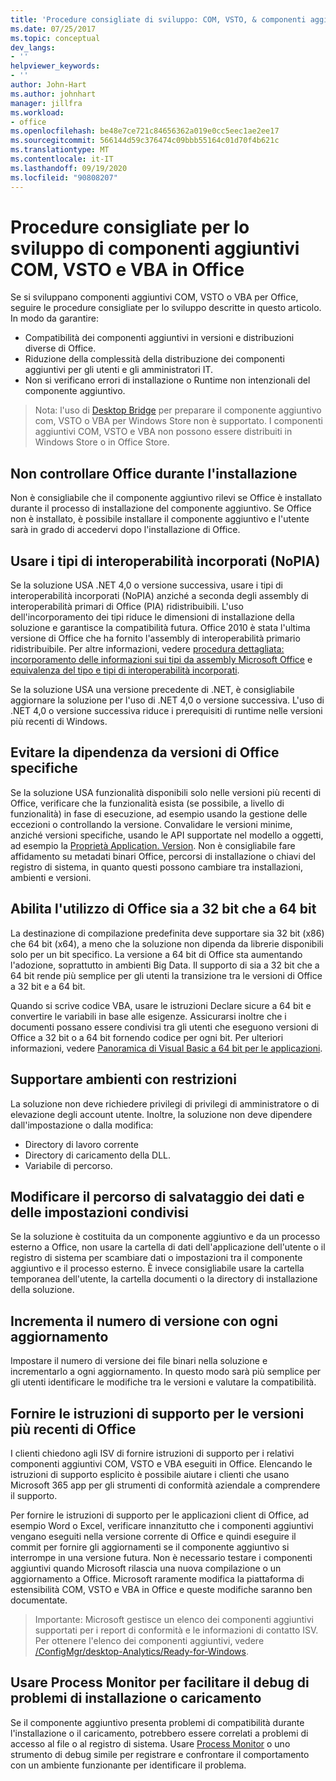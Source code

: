 ```yaml
---
title: 'Procedure consigliate di sviluppo: COM, VSTO, & componenti aggiuntivi VBA in Office'
ms.date: 07/25/2017
ms.topic: conceptual
dev_langs:
- ''
helpviewer_keywords:
- ''
author: John-Hart
ms.author: johnhart
manager: jillfra
ms.workload:
- office
ms.openlocfilehash: be48e7ce721c84656362a019e0cc5eec1ae2ee17
ms.sourcegitcommit: 566144d59c376474c09bbb55164c01d70f4b621c
ms.translationtype: MT
ms.contentlocale: it-IT
ms.lasthandoff: 09/19/2020
ms.locfileid: "90808207"
---
```

# <a name="development-best-practices-for-com-vsto-and-vba-add-ins-in-office"></a>Procedure consigliate per lo sviluppo di componenti aggiuntivi COM, VSTO e VBA in Office
  Se si sviluppano componenti aggiuntivi COM, VSTO o VBA per Office, seguire le procedure consigliate per lo sviluppo descritte in questo articolo.   In modo da garantire:

- Compatibilità dei componenti aggiuntivi in versioni e distribuzioni diverse di Office.
- Riduzione della complessità della distribuzione dei componenti aggiuntivi per gli utenti e gli amministratori IT.
- Non si verificano errori di installazione o Runtime non intenzionali del componente aggiuntivo.

>Nota: l'uso di [Desktop Bridge](/windows/uwp/porting/desktop-to-uwp-root) per preparare il componente aggiuntivo com, VSTO o VBA per Windows Store non è supportato. I componenti aggiuntivi COM, VSTO e VBA non possono essere distribuiti in Windows Store o in Office Store.

## <a name="do-not-check-for-office-during-installation"></a>Non controllare Office durante l'installazione
 Non è consigliabile che il componente aggiuntivo rilevi se Office è installato durante il processo di installazione del componente aggiuntivo. Se Office non è installato, è possibile installare il componente aggiuntivo e l'utente sarà in grado di accedervi dopo l'installazione di Office.

## <a name="use-embedded-interop-types-nopia"></a>Usare i tipi di interoperabilità incorporati (NoPIA)
Se la soluzione USA .NET 4,0 o versione successiva, usare i tipi di interoperabilità incorporati (NoPIA) anziché a seconda degli assembly di interoperabilità primari di Office (PIA) ridistribuibili. L'uso dell'incorporamento dei tipi riduce le dimensioni di installazione della soluzione e garantisce la compatibilità futura. Office 2010 è stata l'ultima versione di Office che ha fornito l'assembly di interoperabilità primario ridistribuibile. Per altre informazioni, vedere [procedura dettagliata: incorporamento delle informazioni sui tipi da assembly Microsoft Office](/previous-versions/ee317478(v=vs.140)) e [equivalenza del tipo e tipi di interoperabilità incorporati](/windows/uwp/porting/desktop-to-uwp-root).

Se la soluzione USA una versione precedente di .NET, è consigliabile aggiornare la soluzione per l'uso di .NET 4,0 o versione successiva. L'uso di .NET 4,0 o versione successiva riduce i prerequisiti di runtime nelle versioni più recenti di Windows.

## <a name="avoid-depending-on-specific-office-versions"></a>Evitare la dipendenza da versioni di Office specifiche
Se la soluzione USA funzionalità disponibili solo nelle versioni più recenti di Office, verificare che la funzionalità esista (se possibile, a livello di funzionalità) in fase di esecuzione, ad esempio usando la gestione delle eccezioni o controllando la versione. Convalidare le versioni minime, anziché versioni specifiche, usando le API supportate nel modello a oggetti, ad esempio la [Proprietà Application. Version](<xref:Microsoft.Office.Interop.Excel._Application.Version%2A>). Non è consigliabile fare affidamento su metadati binari Office, percorsi di installazione o chiavi del registro di sistema, in quanto questi possono cambiare tra installazioni, ambienti e versioni.

## <a name="enable-both-32-bit-and-64-bit-office-usage"></a>Abilita l'utilizzo di Office sia a 32 bit che a 64 bit
La destinazione di compilazione predefinita deve supportare sia 32 bit (x86) che 64 bit (x64), a meno che la soluzione non dipenda da librerie disponibili solo per un bit specifico. La versione a 64 bit di Office sta aumentando l'adozione, soprattutto in ambienti Big Data. Il supporto di sia a 32 bit che a 64 bit rende più semplice per gli utenti la transizione tra le versioni di Office a 32 bit e a 64 bit.

Quando si scrive codice VBA, usare le istruzioni Declare sicure a 64 bit e convertire le variabili in base alle esigenze. Assicurarsi inoltre che i documenti possano essere condivisi tra gli utenti che eseguono versioni di Office a 32 bit o a 64 bit fornendo codice per ogni bit. Per ulteriori informazioni, vedere [Panoramica di Visual Basic a 64 bit per le applicazioni](/office/vba/Language/Concepts/Getting-Started/64-bit-visual-basic-for-applications-overview).

## <a name="support-restricted-environments"></a>Supportare ambienti con restrizioni
La soluzione non deve richiedere privilegi di privilegi di amministratore o di elevazione degli account utente. Inoltre, la soluzione non deve dipendere dall'impostazione o dalla modifica:

- Directory di lavoro corrente
- Directory di caricamento della DLL.
- Variabile di percorso.

## <a name="change-the-save-location-of-shared-data-and-settings"></a>Modificare il percorso di salvataggio dei dati e delle impostazioni condivisi
Se la soluzione è costituita da un componente aggiuntivo e da un processo esterno a Office, non usare la cartella di dati dell'applicazione dell'utente o il registro di sistema per scambiare dati o impostazioni tra il componente aggiuntivo e il processo esterno. È invece consigliabile usare la cartella temporanea dell'utente, la cartella documenti o la directory di installazione della soluzione.

## <a name="increment-the-version-number-with-each-update"></a>Incrementa il numero di versione con ogni aggiornamento
Impostare il numero di versione dei file binari nella soluzione e incrementarlo a ogni aggiornamento. In questo modo sarà più semplice per gli utenti identificare le modifiche tra le versioni e valutare la compatibilità.

## <a name="provide-support-statements-for-the-latest-versions-of-office"></a>Fornire le istruzioni di supporto per le versioni più recenti di Office
I clienti chiedono agli ISV di fornire istruzioni di supporto per i relativi componenti aggiuntivi COM, VSTO e VBA eseguiti in Office. Elencando le istruzioni di supporto esplicito è possibile aiutare i clienti che usano Microsoft 365 app per gli strumenti di conformità aziendale a comprendere il supporto.

Per fornire le istruzioni di supporto per le applicazioni client di Office, ad esempio Word o Excel, verificare innanzitutto che i componenti aggiuntivi vengano eseguiti nella versione corrente di Office e quindi eseguire il commit per fornire gli aggiornamenti se il componente aggiuntivo si interrompe in una versione futura. Non è necessario testare i componenti aggiuntivi quando Microsoft rilascia una nuova compilazione o un aggiornamento a Office. Microsoft raramente modifica la piattaforma di estensibilità COM, VSTO e VBA in Office e queste modifiche saranno ben documentate.

>Importante: Microsoft gestisce un elenco dei componenti aggiuntivi supportati per i report di conformità e le informazioni di contatto ISV. Per ottenere l'elenco dei componenti aggiuntivi, vedere [/ConfigMgr/desktop-Analytics/Ready-for-Windows](/configmgr/desktop-analytics/ready-for-windows).

## <a name="use-process-monitor-to-help-debug-installation-or-loading-issues"></a>Usare Process Monitor per facilitare il debug di problemi di installazione o caricamento
Se il componente aggiuntivo presenta problemi di compatibilità durante l'installazione o il caricamento, potrebbero essere correlati a problemi di accesso al file o al registro di sistema. Usare [Process Monitor](/sysinternals/downloads/procmon) o uno strumento di debug simile per registrare e confrontare il comportamento con un ambiente funzionante per identificare il problema.
